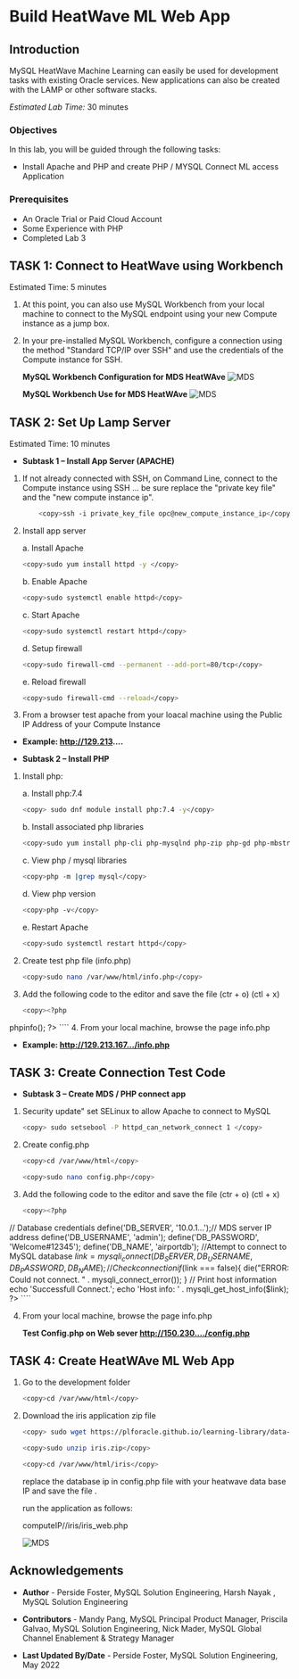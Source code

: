 # Build HeatWave ML Web App  

## Introduction

MySQL HeatWave Machine Learning can easily be used for development tasks with existing Oracle services. New applications can also be created with the LAMP or other software stacks.


_Estimated Lab Time:_ 30 minutes

### Objectives

In this lab, you will be guided through the following tasks:

- Install Apache and PHP and create PHP / MYSQL Connect ML access Application

### Prerequisites

- An Oracle Trial or Paid Cloud Account
- Some Experience with PHP
- Completed Lab 3

## **TASK 1:**  Connect to HeatWave using Workbench

Estimated Time: 5 minutes

1. At this point, you can also use MySQL Workbench from your local machine to connect to the MySQL endpoint using your new Compute instance as a jump box.

2. In your pre-installed MySQL Workbench, configure a connection using the method "Standard TCP/IP over SSH" and use the credentials of the Compute instance for SSH.

    **MySQL Workbench Configuration for MDS HeatWAve**
    ![MDS](./images/13workbench01.png " ")

    **MySQL Workbench Use  for MDS HeatWAve**
    ![MDS](./images/13workbench02.png " ")

## **TASK 2:** Set Up Lamp Server

Estimated Time: 10 minutes

- **Subtask 1 – Install App Server (APACHE)**

1. If not already connected with SSH, on Command Line, connect to the Compute instance using SSH ... be sure replace the  "private key file"  and the "new compute instance ip".

    ````bash
        <copy>ssh -i private_key_file opc@new_compute_instance_ip</copy>
    ````

2. Install app server

    a. Install Apache

    ````bash
    <copy>sudo yum install httpd -y </copy>
    ````

    b. Enable Apache

    ````bash
    <copy>sudo systemctl enable httpd</copy>
    ````

    c. Start Apache

    ````bash
    <copy>sudo systemctl restart httpd</copy>
    ````

    d. Setup firewall

    ````bash
    <copy>sudo firewall-cmd --permanent --add-port=80/tcp</copy>
    ````

    e. Reload firewall

    ````bash
    <copy>sudo firewall-cmd --reload</copy>
    ````

3. From a browser test apache from your loacal machine using the Public IP Address of your Compute Instance

- **Example: http://129.213....**

- **Subtask 2 – Install PHP**   

1. Install php:

    a. Install php:7.4

    ````bash
    <copy> sudo dnf module install php:7.4 -y</copy>
    ````

    b. Install associated php libraries

    ````bash
    <copy>sudo yum install php-cli php-mysqlnd php-zip php-gd php-mbstring php-xml php-json -y</copy>
    ````

    c. View  php / mysql libraries

    ````bash
    <copy>php -m |grep mysql</copy>
    ````

    d. View php version

    ````bash
    <copy>php -v</copy>
    ````

    e. Restart Apache

    ````bash
    <copy>sudo systemctl restart httpd</copy>
    ````

2. Create test php file (info.php)

    ````bash
    <copy>sudo nano /var/www/html/info.php</copy> 
    ````

3. Add the following code to the editor and save the file (ctr + o) (ctl + x)

    ````bash
    <copy><?php
phpinfo();
?></copy>
    ````
4. From your local machine, browse the page info.php

- **Example: http://129.213.167.../info.php**

## **TASK 3:** Create Connection Test Code

- **Subtask 3 – Create MDS / PHP connect app**

1. Security update"   set SELinux to allow Apache to connect to MySQL

    ````bash
    <copy> sudo setsebool -P httpd_can_network_connect 1 </copy>
    ````

2. Create config.php

    ````bash
    <copy>cd /var/www/html</copy>
    ````

    ````bash
    <copy>sudo nano config.php</copy>
    ````

3. Add the following code to the editor and save the file (ctr + o) (ctl + x)

    ````bash
    <copy><?php
// Database credentials
define('DB_SERVER', '10.0.1...');// MDS server IP address
define('DB_USERNAME', 'admin');
define('DB_PASSWORD', 'Welcome#12345');
define('DB_NAME', 'airportdb');
//Attempt to connect to MySQL database
$link = mysqli_connect(DB_SERVER, DB_USERNAME, DB_PASSWORD, DB_NAME);
// Check connection
if($link === false){
    die("ERROR: Could not connect. " . mysqli_connect_error());
}
// Print host information
echo 'Successfull Connect.';
echo 'Host info: ' . mysqli_get_host_info($link);
?>
</copy>
    ````

4. From your local machine, browse the page info.php

    **Test Config.php on Web sever http://150.230..../config.php**

## **TASK 4:** Create HeatWAve ML Web App

1. Go to the development folder

    ````bash
    <copy>cd /var/www/html</copy>
    ````

2. Download the iris application zip file

    ````bash
    <copy> sudo wget https://plforacle.github.io/learning-library/data-management-library/mysql-se/heatwave-machine-learning/develop/files/iris.zip</copy>
    ````

    ````bash
    <copy>sudo unzip iris.zip</copy>
    ````

    ````bash
    <copy>cd /var/www/html/iris</copy>
    ````

    replace the database ip in config.php file with your heatwave data base IP and save the file .

    run the application as follows:

    computeIP//iris/iris_web.php

    ![MDS](./images/iris_web_php.png "iris_web_php ")

## Acknowledgements

- **Author** - Perside Foster, MySQL Solution Engineering, Harsh Nayak , MySQL Solution Engineering

- **Contributors** - Mandy Pang, MySQL Principal Product Manager,  Priscila Galvao, MySQL Solution Engineering, Nick Mader, MySQL Global Channel Enablement & Strategy Manager
- **Last Updated By/Date** - Perside Foster, MySQL Solution Engineering, May 2022